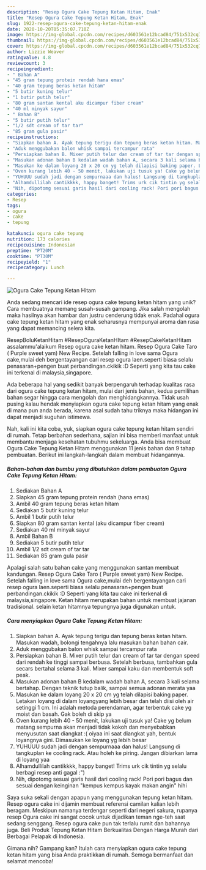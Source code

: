 ```yaml
---
description: "Resep Ogura Cake Tepung Ketan Hitam, Enak"
title: "Resep Ogura Cake Tepung Ketan Hitam, Enak"
slug: 1922-resep-ogura-cake-tepung-ketan-hitam-enak
date: 2020-10-20T05:35:07.710Z
image: https://img-global.cpcdn.com/recipes/d603561e12bcad84/751x532cq70/ogura-cake-tepung-ketan-hitam-foto-resep-utama.jpg
thumbnail: https://img-global.cpcdn.com/recipes/d603561e12bcad84/751x532cq70/ogura-cake-tepung-ketan-hitam-foto-resep-utama.jpg
cover: https://img-global.cpcdn.com/recipes/d603561e12bcad84/751x532cq70/ogura-cake-tepung-ketan-hitam-foto-resep-utama.jpg
author: Lizzie Weaver
ratingvalue: 4.8
reviewcount: 3
recipeingredient:
- " Bahan A"
- "45 gram tepung protein rendah hana emas"
- "40 gram tepung beras ketan hitam"
- "5 butir kuning telur"
- "1 butir putih telur"
- "80 gram santan kental aku dicampur fiber cream"
- "40 ml minyak sayur"
- " Bahan B"
- "5 butir putih telur"
- "1/2 sdt cream of tar tar"
- "85 gram gula pasir"
recipeinstructions:
- "Siapkan bahan A. Ayak tepung terigu dan tepung beras ketan hitam. Masukan wadah, bolongi tengahnya lalu masukan bahan bahan cair."
- "Aduk menggubakan balon whisk sampai tercampur rata"
- "Persiapkan bahan B. Mixer putih telur dan cream of tar tar dengan speed dari rendah ke tinggi sampai berbusa. Setelah berbusa, tambahkan gula secars bertahal selama 3 kali. Mixer sampai kaku dan membentuk soft peak."
- "Masukan adonan bahan B kedalam wadah bahan A, secara 3 kali selama bertahap. Dengan teknik tutup balik, sampai semua adonan merata yaa"
- "Masukan ke dalam loyang 20 x 20 cm yg telah dilapisi baking paper. Letakan loyang di dalam loyangyang lebih besar dan telah diisi oleh air setinggi 1 cm. Ini adalah metoda perendaman, agar terbentuk cake yg moist dan basah. Gak boleh di skip ya"
- "Oven kurang lebih 40 - 50 menit, lakukan uji tusuk ya! Cake yg belum matang sempurna akan menjadi tidak kokoh dan menyebabkan menyusutan saat diangkat :( oiyaa ini saat diangkat yah, bentuk loyangnya gini. Dimasukan ke loyang yg lebih besar"
- "YUHUUU sudah jadi dengan sempurnaaa dan halus! Langsung di tangkuplan ke cooling rack. Atau holeh ke piring. Jangan dibiarkan lama di loyang yaa"
- "Alhamdullilah cantikkkk, happy banget! Trims urk cik tintin yg selalu berbagi resep anti gagal :&#34;)"
- "Nih, dipotomg sesuai garis hasil dari cooling rack! Pori pori bagus dan sesuai dengan keinginan &#34;kempus kempus kayak makan angin&#34; hihi"
categories:
- Resep
tags:
- ogura
- cake
- tepung

katakunci: ogura cake tepung 
nutrition: 173 calories
recipecuisine: Indonesian
preptime: "PT20M"
cooktime: "PT30M"
recipeyield: "1"
recipecategory: Lunch

---
```



![Ogura Cake Tepung Ketan Hitam](https://img-global.cpcdn.com/recipes/d603561e12bcad84/751x532cq70/ogura-cake-tepung-ketan-hitam-foto-resep-utama.jpg)

Anda sedang mencari ide resep ogura cake tepung ketan hitam yang unik? Cara membuatnya memang susah-susah gampang. Jika salah mengolah maka hasilnya akan hambar dan justru cenderung tidak enak. Padahal ogura cake tepung ketan hitam yang enak seharusnya mempunyai aroma dan rasa yang dapat memancing selera kita.

ResepBoluKetanHitam #ResepOguraKetanHItam #ResepCakeKetanHitam assalammu&#39;alaikum Resep ogura cake ketan hitam. Resep Ogura Cake Taro ( Purple sweet yam) New Recipe. Setelah falling in love sama Ogura cake,mulai deh bergentayangan cari resep ogura laen.seperti biasa selalu penasaran+pengen buat perbandingan.ckikik :D Seperti yang kita tau cake ini terkenal di malaysia,singapore.

Ada beberapa hal yang sedikit banyak berpengaruh terhadap kualitas rasa dari ogura cake tepung ketan hitam, mulai dari jenis bahan, kedua pemilihan bahan segar hingga cara mengolah dan menghidangkannya. Tidak usah pusing kalau hendak menyiapkan ogura cake tepung ketan hitam yang enak di mana pun anda berada, karena asal sudah tahu triknya maka hidangan ini dapat menjadi suguhan istimewa.


Nah, kali ini kita coba, yuk, siapkan ogura cake tepung ketan hitam sendiri di rumah. Tetap berbahan sederhana, sajian ini bisa memberi manfaat untuk membantu menjaga kesehatan tubuhmu sekeluarga. Anda bisa membuat Ogura Cake Tepung Ketan Hitam menggunakan 11 jenis bahan dan 9 tahap pembuatan. Berikut ini langkah-langkah dalam membuat hidangannya.

<!--inarticleads1-->

##### Bahan-bahan dan bumbu yang dibutuhkan dalam pembuatan Ogura Cake Tepung Ketan Hitam:

1. Sediakan  Bahan A
1. Siapkan 45 gram tepung protein rendah (hana emas)
1. Ambil 40 gram tepung beras ketan hitam
1. Sediakan 5 butir kuning telur
1. Ambil 1 butir putih telur
1. Siapkan 80 gram santan kental (aku dicampur fiber cream)
1. Sediakan 40 ml minyak sayur
1. Ambil  Bahan B
1. Sediakan 5 butir putih telur
1. Ambil 1/2 sdt cream of tar tar
1. Sediakan 85 gram gula pasir


Apalagi salah satu bahan cake yang menggunakan santan membuat kandungan. Resep Ogura Cake Taro ( Purple sweet yam) New Recipe. Setelah falling in love sama Ogura cake,mulai deh bergentayangan cari resep ogura laen.seperti biasa selalu penasaran+pengen buat perbandingan.ckikik :D Seperti yang kita tau cake ini terkenal di malaysia,singapore. Ketan hitam merupakan bahan untuk membuat jajanan tradisional. selain ketan hitamnya tepungnya juga digunakan untuk. 

<!--inarticleads2-->

##### Cara menyiapkan Ogura Cake Tepung Ketan Hitam:

1. Siapkan bahan A. Ayak tepung terigu dan tepung beras ketan hitam. Masukan wadah, bolongi tengahnya lalu masukan bahan bahan cair.
1. Aduk menggubakan balon whisk sampai tercampur rata
1. Persiapkan bahan B. Mixer putih telur dan cream of tar tar dengan speed dari rendah ke tinggi sampai berbusa. Setelah berbusa, tambahkan gula secars bertahal selama 3 kali. Mixer sampai kaku dan membentuk soft peak.
1. Masukan adonan bahan B kedalam wadah bahan A, secara 3 kali selama bertahap. Dengan teknik tutup balik, sampai semua adonan merata yaa
1. Masukan ke dalam loyang 20 x 20 cm yg telah dilapisi baking paper. Letakan loyang di dalam loyangyang lebih besar dan telah diisi oleh air setinggi 1 cm. Ini adalah metoda perendaman, agar terbentuk cake yg moist dan basah. Gak boleh di skip ya
1. Oven kurang lebih 40 - 50 menit, lakukan uji tusuk ya! Cake yg belum matang sempurna akan menjadi tidak kokoh dan menyebabkan menyusutan saat diangkat :( oiyaa ini saat diangkat yah, bentuk loyangnya gini. Dimasukan ke loyang yg lebih besar
1. YUHUUU sudah jadi dengan sempurnaaa dan halus! Langsung di tangkuplan ke cooling rack. Atau holeh ke piring. Jangan dibiarkan lama di loyang yaa
1. Alhamdullilah cantikkkk, happy banget! Trims urk cik tintin yg selalu berbagi resep anti gagal :&#34;)
1. Nih, dipotomg sesuai garis hasil dari cooling rack! Pori pori bagus dan sesuai dengan keinginan &#34;kempus kempus kayak makan angin&#34; hihi


Saya suka sekali dengan apapun yang menggunakan tepung ketan hitam. Resep ogura cake ini dijamin membuat referensi camilan kalian lebih beragam. Meskipun namanya terdengar seperti dari negeri sakura, rupanya resep Ogura cake ini sangat cocok untuk dijadikan teman nge-teh saat sedang senggang. Resep ogura cake pun tak terlalu rumit dan bahannya juga. Beli Produk Tepung Ketan Hitam Berkualitas Dengan Harga Murah dari Berbagai Pelapak di Indonesia. 

Gimana nih? Gampang kan? Itulah cara menyiapkan ogura cake tepung ketan hitam yang bisa Anda praktikkan di rumah. Semoga bermanfaat dan selamat mencoba!
